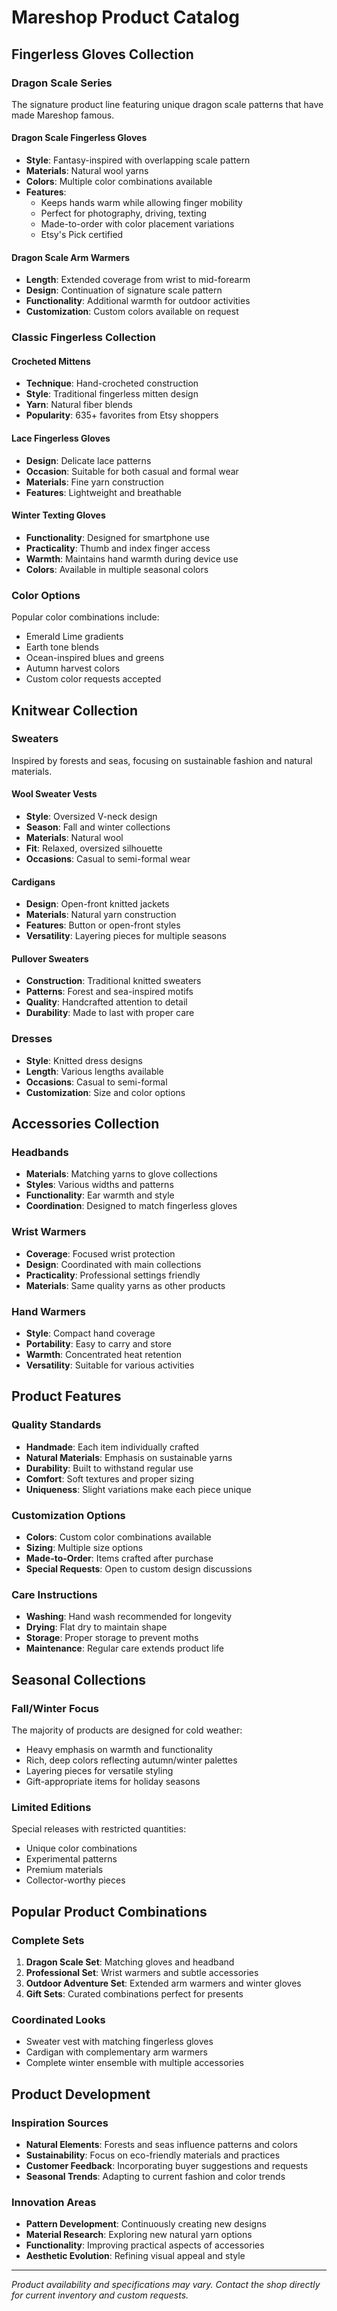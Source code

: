 # Mareshop Product Catalog

## Fingerless Gloves Collection

### Dragon Scale Series
The signature product line featuring unique dragon scale patterns that have made Mareshop famous.

#### Dragon Scale Fingerless Gloves
- **Style**: Fantasy-inspired with overlapping scale pattern
- **Materials**: Natural wool yarns
- **Colors**: Multiple color combinations available
- **Features**: 
  - Keeps hands warm while allowing finger mobility
  - Perfect for photography, driving, texting
  - Made-to-order with color placement variations
  - Etsy's Pick certified

#### Dragon Scale Arm Warmers
- **Length**: Extended coverage from wrist to mid-forearm
- **Design**: Continuation of signature scale pattern
- **Functionality**: Additional warmth for outdoor activities
- **Customization**: Custom colors available on request

### Classic Fingerless Collection

#### Crocheted Mittens
- **Technique**: Hand-crocheted construction
- **Style**: Traditional fingerless mitten design
- **Yarn**: Natural fiber blends
- **Popularity**: 635+ favorites from Etsy shoppers

#### Lace Fingerless Gloves
- **Design**: Delicate lace patterns
- **Occasion**: Suitable for both casual and formal wear
- **Materials**: Fine yarn construction
- **Features**: Lightweight and breathable

#### Winter Texting Gloves
- **Functionality**: Designed for smartphone use
- **Practicality**: Thumb and index finger access
- **Warmth**: Maintains hand warmth during device use
- **Colors**: Available in multiple seasonal colors

### Color Options
Popular color combinations include:
- Emerald Lime gradients
- Earth tone blends
- Ocean-inspired blues and greens
- Autumn harvest colors
- Custom color requests accepted

## Knitwear Collection

### Sweaters
Inspired by forests and seas, focusing on sustainable fashion and natural materials.

#### Wool Sweater Vests
- **Style**: Oversized V-neck design
- **Season**: Fall and winter collections
- **Materials**: Natural wool
- **Fit**: Relaxed, oversized silhouette
- **Occasions**: Casual to semi-formal wear

#### Cardigans
- **Design**: Open-front knitted jackets
- **Materials**: Natural yarn construction
- **Features**: Button or open-front styles
- **Versatility**: Layering pieces for multiple seasons

#### Pullover Sweaters
- **Construction**: Traditional knitted sweaters
- **Patterns**: Forest and sea-inspired motifs
- **Quality**: Handcrafted attention to detail
- **Durability**: Made to last with proper care

### Dresses
- **Style**: Knitted dress designs
- **Length**: Various lengths available
- **Occasions**: Casual to semi-formal
- **Customization**: Size and color options

## Accessories Collection

### Headbands
- **Materials**: Matching yarns to glove collections
- **Styles**: Various widths and patterns
- **Functionality**: Ear warmth and style
- **Coordination**: Designed to match fingerless gloves

### Wrist Warmers
- **Coverage**: Focused wrist protection
- **Design**: Coordinated with main collections
- **Practicality**: Professional settings friendly
- **Materials**: Same quality yarns as other products

### Hand Warmers
- **Style**: Compact hand coverage
- **Portability**: Easy to carry and store
- **Warmth**: Concentrated heat retention
- **Versatility**: Suitable for various activities

## Product Features

### Quality Standards
- **Handmade**: Each item individually crafted
- **Natural Materials**: Emphasis on sustainable yarns
- **Durability**: Built to withstand regular use
- **Comfort**: Soft textures and proper sizing
- **Uniqueness**: Slight variations make each piece unique

### Customization Options
- **Colors**: Custom color combinations available
- **Sizing**: Multiple size options
- **Made-to-Order**: Items crafted after purchase
- **Special Requests**: Open to custom design discussions

### Care Instructions
- **Washing**: Hand wash recommended for longevity
- **Drying**: Flat dry to maintain shape
- **Storage**: Proper storage to prevent moths
- **Maintenance**: Regular care extends product life

## Seasonal Collections

### Fall/Winter Focus
The majority of products are designed for cold weather:
- Heavy emphasis on warmth and functionality
- Rich, deep colors reflecting autumn/winter palettes
- Layering pieces for versatile styling
- Gift-appropriate items for holiday seasons

### Limited Editions
Special releases with restricted quantities:
- Unique color combinations
- Experimental patterns
- Premium materials
- Collector-worthy pieces

## Popular Product Combinations

### Complete Sets
1. **Dragon Scale Set**: Matching gloves and headband
2. **Professional Set**: Wrist warmers and subtle accessories
3. **Outdoor Adventure Set**: Extended arm warmers and winter gloves
4. **Gift Sets**: Curated combinations perfect for presents

### Coordinated Looks
- Sweater vest with matching fingerless gloves
- Cardigan with complementary arm warmers
- Complete winter ensemble with multiple accessories

## Product Development

### Inspiration Sources
- **Natural Elements**: Forests and seas influence patterns and colors
- **Sustainability**: Focus on eco-friendly materials and practices
- **Customer Feedback**: Incorporating buyer suggestions and requests
- **Seasonal Trends**: Adapting to current fashion and color trends

### Innovation Areas
- **Pattern Development**: Continuously creating new designs
- **Material Research**: Exploring new natural yarn options
- **Functionality**: Improving practical aspects of accessories
- **Aesthetic Evolution**: Refining visual appeal and style

---

*Product availability and specifications may vary. Contact the shop directly for current inventory and custom requests.*
